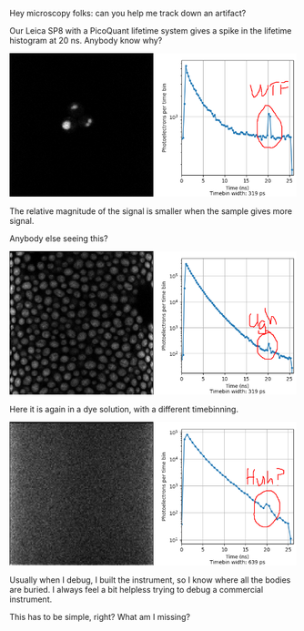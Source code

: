 Hey microscopy folks: can you help me track down an artifact?

Our Leica SP8 with a PicoQuant lifetime system gives a spike in the lifetime histogram at 20 ns. Anybody know why?

<img src="./hand_annotated/2_a_few_yeast.png" alt="A few yeast, with a lifetime histogram, with a spike at 20 ns" width="600">

The relative magnitude of the signal is smaller when the sample gives more signal.

Anybody else seeing this?

<img src="./hand_annotated/3_many_yeast.png" alt="Many yeast, with a lifetime histogram, with a spike at 20 ns" width="600">

Here it is again in a dye solution, with a different timebinning.

<img src="./hand_annotated/1_dye_solution.png" alt="Many yeast, with a lifetime histogram, with a spike at 20 ns" width="600">

Usually when I debug, I built the instrument, so I know where all the bodies are buried. I always feel a bit helpless trying to debug a commercial instrument.

This has to be simple, right? What am I missing?
